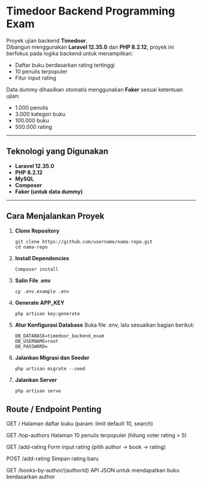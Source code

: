 # Timedoor Backend Programming Exam

Proyek ujian backend **Timedoor**.  
Dibangun menggunakan **Laravel 12.35.0** dan **PHP 8.2.12**, proyek ini berfokus pada logika backend untuk menampilkan:
- Daftar buku berdasarkan rating tertinggi  
- 10 penulis terpopuler  
- Fitur input rating  

Data dummy dihasilkan otomatis menggunakan **Faker** sesuai ketentuan ujian:
- 1.000 penulis  
- 3.000 kategori buku  
- 100.000 buku  
- 500.000 rating  

---

## Teknologi yang Digunakan
- **Laravel 12.35.0**
- **PHP 8.2.12**
- **MySQL**
- **Composer**
- **Faker (untuk data dummy)**

---

## Cara Menjalankan Proyek

1. **Clone Repository**

       git clone https://github.com/username/nama-repo.git
       cd nama-repo
   
4. **Install Dependencies**

       Composer install

6. **Salin File .env**

       cp .env.example .env

8. **Generate APP_KEY**

       php artisan key:generate

10. **Atur Konfigurasi Database**
    Buka file .env, lalu sesuaikan bagian berikut:
        
        DB_DATABASE=timedoor_backend_exam
        DB_USERNAME=root
        DB_PASSWORD=

12. **Jalankan Migrasi dan Seeder**

        php artisan migrate --seed

14. **Jalankan Server**

        php artisan serve

## Route / Endpoint Penting ##

GET /
Halaman daftar buku (param: limit default 10, search)

GET /top-authors
Halaman 10 penulis terpopuler (hitung voter rating > 5)

GET /add-rating
Form input rating (pilih author → book → rating)

POST /add-rating
Simpan rating baru

GET /books-by-author/{authorId}
API JSON untuk mendapatkan buku berdasarkan author

